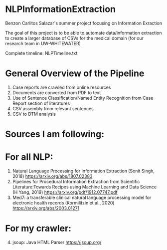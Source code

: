 # NLPInformationExtraction
Benzon Carlitos Salazar's summer project focusing on Information Exraction

The goal of this project is to be able to automate data/information extraction to create a larger database of CSVs for the medical domain (for our research team in UW-WHITEWATER)

Complete timeline: NLPTimeline.txt

# General Overview of the Pipeline
1. Case reports are crawled from online resources 
2. Documents are converted from PDF to text
3. Use of Sentence Classification/Named Entity Recognition from Case Report section of literatures
4. CSV assembly from relevant sentences
5. CSV to DTM analysis

# Sources I am following:
# For all NLP:
1. Natural Language Processing for Information Extraction (Sonit Singh, 2018)
	https://arxiv.org/abs/1807.02383
2. Pipelines for Procedural Information Extraction from Scientific Literature:Towards Recipes using Machine Learning and Data Science (H Yang, 2019)
	https://arxiv.org/pdf/1912.07747.pdf
3. Med7: a transferable clinical natural language processing model for electronic health records (Kormilitzin et al., 2020)
	https://arxiv.org/abs/2003.01271

# For my crawler:
4. jsoup: Java HTML Parser
	https://jsoup.org/
